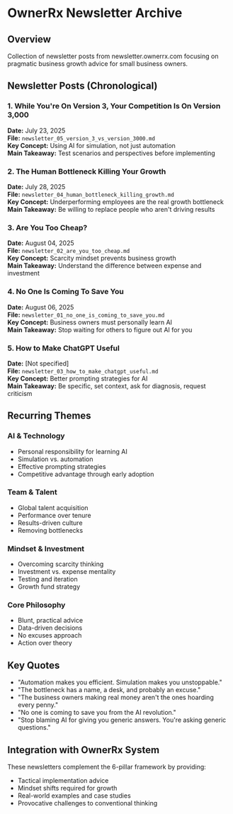 # OwnerRx Newsletter Archive

## Overview
Collection of newsletter posts from newsletter.ownerrx.com focusing on pragmatic business growth advice for small business owners.

## Newsletter Posts (Chronological)

### 1. While You're On Version 3, Your Competition Is On Version 3,000
**Date:** July 23, 2025  
**File:** `newsletter_05_version_3_vs_version_3000.md`  
**Key Concept:** Using AI for simulation, not just automation  
**Main Takeaway:** Test scenarios and perspectives before implementing  

### 2. The Human Bottleneck Killing Your Growth
**Date:** July 28, 2025  
**File:** `newsletter_04_human_bottleneck_killing_growth.md`  
**Key Concept:** Underperforming employees are the real growth bottleneck  
**Main Takeaway:** Be willing to replace people who aren't driving results  

### 3. Are You Too Cheap?
**Date:** August 04, 2025  
**File:** `newsletter_02_are_you_too_cheap.md`  
**Key Concept:** Scarcity mindset prevents business growth  
**Main Takeaway:** Understand the difference between expense and investment  

### 4. No One Is Coming To Save You
**Date:** August 06, 2025  
**File:** `newsletter_01_no_one_is_coming_to_save_you.md`  
**Key Concept:** Business owners must personally learn AI  
**Main Takeaway:** Stop waiting for others to figure out AI for you  

### 5. How to Make ChatGPT Useful
**Date:** [Not specified]  
**File:** `newsletter_03_how_to_make_chatgpt_useful.md`  
**Key Concept:** Better prompting strategies for AI  
**Main Takeaway:** Be specific, set context, ask for diagnosis, request criticism  

## Recurring Themes

### AI & Technology
- Personal responsibility for learning AI
- Simulation vs. automation
- Effective prompting strategies
- Competitive advantage through early adoption

### Team & Talent
- Global talent acquisition
- Performance over tenure
- Results-driven culture
- Removing bottlenecks

### Mindset & Investment
- Overcoming scarcity thinking
- Investment vs. expense mentality
- Testing and iteration
- Growth fund strategy

### Core Philosophy
- Blunt, practical advice
- Data-driven decisions
- No excuses approach
- Action over theory

## Key Quotes

- "Automation makes you efficient. Simulation makes you unstoppable."
- "The bottleneck has a name, a desk, and probably an excuse."
- "The business owners making real money aren't the ones hoarding every penny."
- "No one is coming to save you from the AI revolution."
- "Stop blaming AI for giving you generic answers. You're asking generic questions."

## Integration with OwnerRx System
These newsletters complement the 6-pillar framework by providing:
- Tactical implementation advice
- Mindset shifts required for growth
- Real-world examples and case studies
- Provocative challenges to conventional thinking